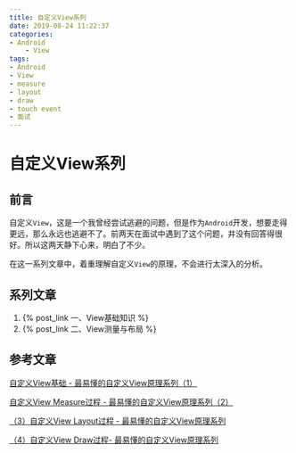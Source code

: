 ```yaml
---
title: 自定义View系列
date: 2019-08-24 11:22:37
categories:
- Android
    - View
tags:
- Android
- View
- measure
- layout
- draw
- touch event
- 面试
---
```


# 自定义View系列

## 前言

自定义`View`，这是一个我曾经尝试逃避的问题，但是作为`Android`开发，想要走得更远，那么永远也逃避不了。前两天在面试中遇到了这个问题，并没有回答得很好。所以这两天静下心来，明白了不少。

在这一系列文章中，着重理解自定义`View`的原理，不会进行太深入的分析。

## 系列文章

1. {% post_link 一、View基础知识 %}
2. {% post_link 二、View测量与布局 %}

## 参考文章

[自定义View基础 - 最易懂的自定义View原理系列（1）](https://www.jianshu.com/p/146e5cec4863)

[自定义View Measure过程 - 最易懂的自定义View原理系列（2）](https://www.jianshu.com/p/1dab927b2f36)

[（3）自定义View Layout过程 - 最易懂的自定义View原理系列](https://www.jianshu.com/p/158736a2549d)

[（4）自定义View Draw过程- 最易懂的自定义View原理系列](https://www.jianshu.com/p/95afeb7c8335)